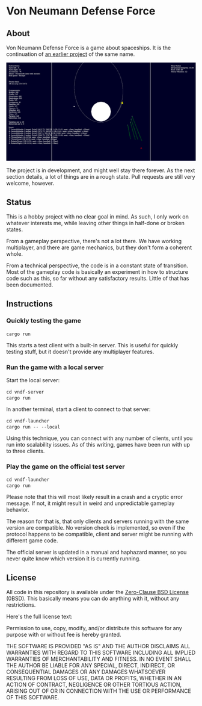 # Von Neumann Defense Force

## About

Von Neumann Defense Force is a game about spaceships. It is the continuation of [an earlier project](https://github.com/hannobraun/vndf-2016) of the same name.

![a screenshot from the game](screenshot_2020-02-25.png)

The project is in development, and might well stay there forever. As the next section details, a lot of things are in a rough state. Pull requests are still very welcome, however.

## Status

This is a hobby project with no clear goal in mind. As such, I only work on whatever interests me, while leaving other things in half-done or broken states.

From a gameplay perspective, there's not a lot there. We have working multiplayer, and there are game mechanics, but they don't form a coherent whole.

From a technical perspective, the code is in a constant state of transition. Most of the gameplay code is basically an experiment in how to structure code such as this, so far without any satisfactory results. Little of that has been documented.

## Instructions

### Quickly testing the game

```
cargo run
```

This starts a test client with a built-in server. This is useful for quickly testing stuff, but it doesn't provide any multiplayer features.

### Run the game with a local server

Start the local server:
```
cd vndf-server
cargo run
```

In another terminal, start a client to connect to that server:
```
cd vndf-launcher
cargo run -- --local
```

Using this technique, you can connect with any number of clients, until you run into scalability issues. As of this writing, games have been run with up to three clients.

### Play the game on the official test server

```
cd vndf-launcher
cargo run
```

Please note that this will most likely result in a crash and a cryptic error message. If not, it might result in weird and unpredictable gameplay behavior.

The reason for that is, that only clients and servers running with the same version are compatible. No version check is implemented, so even if the protocol happens to be compatible, client and server might be running with different game code.

The official server is updated in a manual and haphazard manner, so you never quite know which version it is currently running.

## License

All code in this repository is available under the [Zero-Clause BSD License](https://opensource.org/licenses/0BSD) (0BSD). This basically means you can do anything with it, without any restrictions.

Here's the full license text:

Permission to use, copy, modify, and/or distribute this software for any purpose with or without fee is hereby granted.

THE SOFTWARE IS PROVIDED "AS IS" AND THE AUTHOR DISCLAIMS ALL WARRANTIES WITH REGARD TO THIS SOFTWARE INCLUDING ALL IMPLIED WARRANTIES OF MERCHANTABILITY AND FITNESS. IN NO EVENT SHALL THE AUTHOR BE LIABLE FOR ANY SPECIAL, DIRECT, INDIRECT, OR CONSEQUENTIAL DAMAGES OR ANY DAMAGES WHATSOEVER RESULTING FROM LOSS OF USE, DATA OR PROFITS, WHETHER IN AN ACTION OF CONTRACT, NEGLIGENCE OR OTHER TORTIOUS ACTION, ARISING OUT OF OR IN CONNECTION WITH THE USE OR PERFORMANCE OF THIS SOFTWARE.
